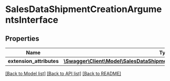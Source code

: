 # SalesDataShipmentCreationArgumentsInterface

## Properties
Name | Type | Description | Notes
------------ | ------------- | ------------- | -------------
**extension_attributes** | [**\Swagger\Client\Model\SalesDataShipmentCreationArgumentsExtensionInterface**](SalesDataShipmentCreationArgumentsExtensionInterface.md) |  | [optional] 

[[Back to Model list]](../README.md#documentation-for-models) [[Back to API list]](../README.md#documentation-for-api-endpoints) [[Back to README]](../README.md)


